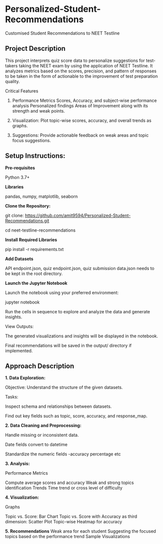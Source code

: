 # Personalized-Student-Recommendations

Customised Student Recommendations to NEET Testline

## Project Description
This project interprets quiz score data to personalize suggestions for test-takers taking the NEET exam by using the application of NEET Testline. It analyzes metrics based on the scores, precision, and pattern of responses to be taken in the form of actionable to the improvement of test preparation quality.
 
Critical Features
 
1) Performance Metrics Scores, Accuracy, and subject-wise performance analysis  Personalized findings Areas of Improvement along with its strength and weak points.

2) Visualization: Plot topic-wise scores, accuracy, and overall trends as graphs.

3) Suggestions: Provide actionable feedback on weak areas and topic focus suggestions.

## Setup Instructions: 

**Pre-requisites**

Python 3.7+

**Libraries**

pandas, numpy, matplotlib, seaborn

**Clone the Repository:**

git clone: 
https://github.com/amit9594/Personalized-Student-Recommendations.git

cd neet-testline-recommendations

**Install Required Libraries**

pip install -r requirements.txt

**Add Datasets**

API endpoint.json, quiz endpoint.json, quiz submission data.json needs to be kept in the root directory.

**Launch the Jupyter Notebook**

Launch the notebook using your preferred environment:

jupyter notebook

Run the cells in sequence to explore and analyze the data and generate insights.

View Outputs:

The generated visualizations and insights will be displayed in the notebook.

Final recommendations will be saved in the output/ directory if implemented.

## Approach Description

**1. Data Exploration:**

Objective: Understand the structure of the given datasets.

Tasks:

Inspect schema and relationships between datasets.

Find out key fields such as topic, score, accuracy, and response_map.

**2. Data Cleaning and Preprocessing:**

Handle missing or inconsistent data.

Date fields convert to datetime

Standardize the numeric fields -accuracy percentage etc

**3. Analysis:**
 
Performance Metrics

Compute average scores and accuracy
Weak and strong topics identification
Trends
Time trend or cross level of difficulty

**4. Visualization:**

Graphs

Topic vs. Score: Bar Chart
Topic vs. Score with Accuracy as third dimension: Scatter Plot
Topic-wise Heatmap for accuracy



**5. Recommendations**
Weak area for each student
Suggesting the focused topics based on the performance trend
Sample Visualizations
